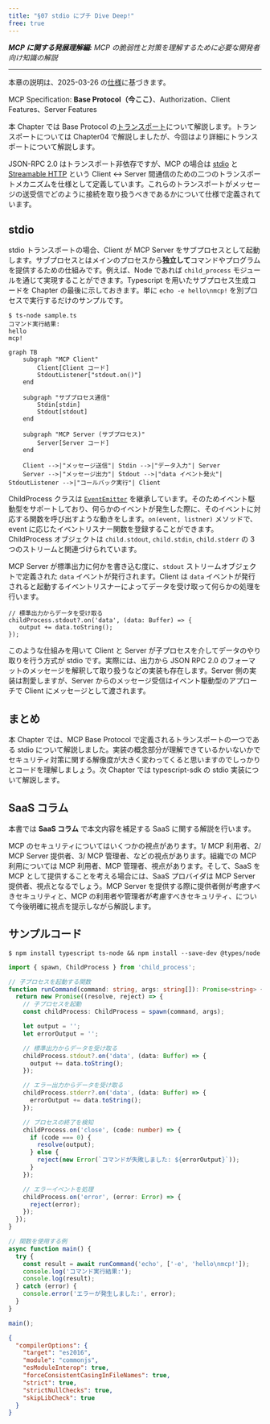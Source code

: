 ```yaml
---
title: "§07 stdio にプチ Dive Deep!"
free: true
---
```


___MCP に関する発展理解編:___  _MCP の脆弱性と対策を理解するために必要な開発者向け知識の解説_

---

本章の説明は、2025-03-26 の[仕様](https://modelcontextprotocol.io/specification/2025-03-26)に基づきます。

MCP Specification: **Base Protocol（今ここ）**、Authorization、Client Features、Server Features

本 Chapter では Base Protocol の[トランスポート](https://modelcontextprotocol.io/specification/2025-03-26/basic/transports)について解説します。トランスポートについては Chapter04 で解説しましたが、今回はより詳細にトランスポートについて解説します。

JSON-RPC 2.0 はトランスポート非依存ですが、MCP の場合は [stdio](https://modelcontextprotocol.io/specification/2025-03-26/basic/transports#stdio) と [Streamable HTTP](https://modelcontextprotocol.io/specification/2025-03-26/basic/transports#streamable-http) という Client ↔︎ Server 間通信のための二つのトランスポートメカニズムを仕様として定義しています。これらのトランスポートがメッセージの送受信でどのように接続を取り扱うべきであるかについて仕様で定義されています。

## stdio

stdio トランスポートの場合、Client が MCP Server をサブプロセスとして起動します。サブプロセスとはメインのプロセスから**独立して**コマンドやプログラムを提供するための仕組みです。例えば、Node であれば `child_process` モジュールを通じて実現することができます。Typescript を用いたサブプロセス生成コードを Chapter の最後に示しておきます。単に `echo -e hello\nmcp!` を別プロセスで実行するだけのサンプルです。

```bash:実行結果
$ ts-node sample.ts
コマンド実行結果:
hello
mcp!
```

```mermaid
graph TB
    subgraph "MCP Client"
        Client[Client コード]
        StdoutListener["stdout.on()"]
    end
    
    subgraph "サブプロセス通信"
        Stdin[stdin]
        Stdout[stdout]
    end
    
    subgraph "MCP Server (サブプロセス)"
        Server[Server コード]
    end
    
    Client -->|"メッセージ送信"| Stdin -->|"データ入力"| Server
    Server -->|"メッセージ出力"| Stdout -->|"data イベント発火"| StdoutListener -->|"コールバック実行"| Client

```

ChildProcess クラスは [`EventEmitter`](https://nodejs.org/ja/learn/asynchronous-work/the-nodejs-event-emitter) を継承しています。そのためイベント駆動型をサポートしており、何らかのイベントが発生した際に、そのイベントに対応する関数を呼び出すような動きをします。`on(event, listner)` メソッドで、event に応じたイベントリスナー関数を登録することができます。ChildProcess オブジェクトは `child.stdout`, `child.stdin`, `child.stderr` の 3 つのストリームと関連づけられています。

MCP Server が標準出力に何かを書き込む度に、`stdout` ストリームオブジェクトで定義された `data` イベントが発行されます。Client は `data` イベントが発行されると起動するイベントリスナーによってデータを受け取って何らかの処理を行います。

```typescript:on() Method によるイベントリスナーの登録例
// 標準出力からデータを受け取る
childProcess.stdout?.on('data', (data: Buffer) => {
   output += data.toString();
});
```

このような仕組みを用いて Client と Server が子プロセスを介してデータのやり取りを行う方式が stdio です。実際には、出力から JSON RPC 2.0 のフォーマットのメッセージを解釈して取り扱うなどの実装も存在します。Server 側の実装は割愛しますが、Server からのメッセージ受信はイベント駆動型のアプローチで Client にメッセージとして渡されます。


## まとめ

本 Chapter では、MCP Base Protocol で定義されるトランスポートの一つである stdio について解説しました。実装の概念部分が理解できているかいないかでセキュリティ対策に関する解像度が大きく変わってくると思いますのでしっかりとコードを理解しましょう。次 Chapter では typescript-sdk の stdio 実装について解説します。

## SaaS コラム

本書では **SaaS コラム** で本文内容を補足する SaaS に関する解説を行います。

MCP のセキュリティについてはいくつかの視点があります。1/ MCP 利用者、2/ MCP Server 提供者、3/ MCP 管理者、などの視点があります。組織での MCP 利用については MCP 利用者、MCP 管理者、視点があります。そして、SaaS を MCP として提供することを考える場合には、SaaS プロバイダは MCP Server 提供者、視点となるでしょう。MCP Server を提供する際に提供者側が考慮すべきセキュリティと、MCP の利用者や管理者が考慮すべきセキュリティ、について今後明確に視点を提示しながら解説します。

## サンプルコード

```bash:必要なライブラリのインストール
$ npm install typescript ts-node && npm install --save-dev @types/node
```

```typescript:sample.ts
import { spawn, ChildProcess } from 'child_process';

// 子プロセスを起動する関数
function runCommand(command: string, args: string[]): Promise<string> {
  return new Promise((resolve, reject) => {
    // 子プロセスを起動
    const childProcess: ChildProcess = spawn(command, args);

    let output = '';
    let errorOutput = '';

    // 標準出力からデータを受け取る
    childProcess.stdout?.on('data', (data: Buffer) => {
      output += data.toString();
    });

    // エラー出力からデータを受け取る
    childProcess.stderr?.on('data', (data: Buffer) => {
      errorOutput += data.toString();
    });

    // プロセスの終了を検知
    childProcess.on('close', (code: number) => {
      if (code === 0) {
        resolve(output);
      } else {
        reject(new Error(`コマンドが失敗しました: ${errorOutput}`));
      }
    });

    // エラーイベントを処理
    childProcess.on('error', (error: Error) => {
      reject(error);
    });
  });
}

// 関数を使用する例
async function main() {
  try {
    const result = await runCommand('echo', ['-e', 'hello\nmcp!']);
    console.log('コマンド実行結果:');
    console.log(result);
  } catch (error) {
    console.error('エラーが発生しました:', error);
  }
}

main();
```

```json:tsconfig.json
{
  "compilerOptions": {
    "target": "es2016",
    "module": "commonjs",
    "esModuleInterop": true,
    "forceConsistentCasingInFileNames": true,
    "strict": true,
    "strictNullChecks": true,
    "skipLibCheck": true
  }
}
```